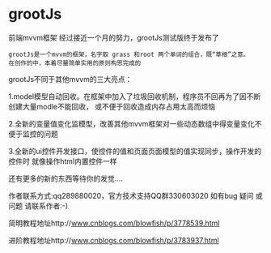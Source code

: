 grootJs
=======

前端mvvm框架
  经过接近一个月的努力，grootJs测试版终于发布了   

    grootJs是一个mvvm的框架，名字取 grass 和root 两个单词的组合，既“草根”之意。
    在创作的中，本着尽量简单实用的原则构思完成的
    
grootJs不同于其他mvvm的三大亮点：

1.model模型自动回收。在框架中加入了垃圾回收机制，程序员不回再为了因不断创建大量modle不能回收，
  或不便于回收造成内存占用太高而烦恼

2.全新的变量值变化监模型，改善其他mvvm框架对一些动态数组中得变量变化不便于监控的问题

3.全新的ui控件开发接口，使控件的值和页面页面模型的值实现同步，操作开发的控件时 就像操作html内置控件一样

还有更多的新的东西等待你的发觉....

作者联系方式:qq289880020，官方技术支持QQ群330603020 如有bug 疑问 或问题 请联系作者:-)

简明教程地址http://www.cnblogs.com/blowfish/p/3778539.html

进阶教程地址http://www.cnblogs.com/blowfish/p/3783937.html
